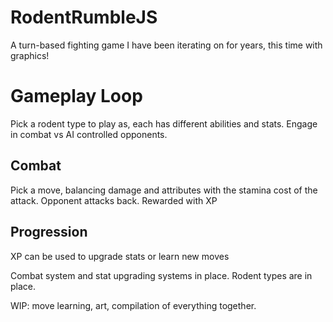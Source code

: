 # RodentRumbleJS

A turn-based fighting game I have been iterating on for years, this time with graphics!
# Gameplay Loop
Pick a rodent type to play as, each has different abilities and stats.
Engage in combat vs AI controlled opponents.
## Combat
Pick a move, balancing damage and attributes with the stamina cost of the attack.
Opponent attacks back.
Rewarded with XP
## Progression
XP can be used to upgrade stats or learn new moves

Combat system and stat upgrading systems in place.
Rodent types are in place.

WIP:
move learning, art, compilation of everything together.
